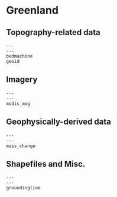 # Greenland

## Topography-related data

```{nbgallery}
---
---
bedmachine
geoid
```

## Imagery

```{nbgallery}
---
---
modis_mog
```

## Geophysically-derived data

```{nbgallery}
---
---
mass_change
```

## Shapefiles and Misc.

```{nbgallery}
---
---
groundingline
```
